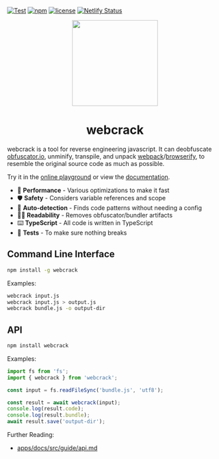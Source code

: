[![Test](https://github.com/j4k0xb/webcrack/actions/workflows/ci.yml/badge.svg)](https://github.com/j4k0xb/webcrack/actions/workflows/test.yml)
[![npm](https://img.shields.io/npm/v/webcrack)](https://www.npmjs.com/package/webcrack)
[![license](https://img.shields.io/github/license/j4k0xb/webcrack)](https://github.com/j4k0xb/webcrack/blob/master/LICENSE)
[![Netlify Status](https://api.netlify.com/api/v1/badges/ba64bf80-7053-4ed8-a282-d3762742c0dd/deploy-status)](https://app.netlify.com/sites/webcrack/deploys)

<p align="center">
  <img src="https://user-images.githubusercontent.com/55899582/231488871-e83fb827-1b25-4ec9-a326-b14244677e87.png" width="200">
</p>

<h1 align="center">webcrack</h1>

webcrack is a tool for reverse engineering javascript.
It can deobfuscate [obfuscator.io](https://github.com/javascript-obfuscator/javascript-obfuscator), unminify,
transpile, and unpack [webpack](https://webpack.js.org/)/[browserify](https://browserify.org/),
to resemble the original source code as much as possible.

Try it in the [online playground](https://webcrack.netlify.app/) or view the [documentation](https://webcrack.netlify.app/docs).

- 🚀 **Performance** - Various optimizations to make it fast
- 🛡️ **Safety** - Considers variable references and scope
- 🔬 **Auto-detection** - Finds code patterns without needing a config
- ✍🏻 **Readability** - Removes obfuscator/bundler artifacts
- ⌨️ **TypeScript** - All code is written in TypeScript
- 🧪 **Tests** - To make sure nothing breaks

## Command Line Interface

```bash
npm install -g webcrack
```

Examples:

```bash
webcrack input.js
webcrack input.js > output.js
webcrack bundle.js -o output-dir
```

## API

```bash
npm install webcrack
```

Examples:

```js
import fs from 'fs';
import { webcrack } from 'webcrack';

const input = fs.readFileSync('bundle.js', 'utf8');

const result = await webcrack(input);
console.log(result.code);
console.log(result.bundle);
await result.save('output-dir');
```

Further Reading:

- [apps/docs/src/guide/api.md](apps/docs/src/guide/api.md)
